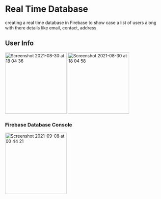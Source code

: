 # Real Time Database
creating a real time database in Firebase to show case a list of users along with there details like email, contact, address

## User Info
<img width="200" alt="Screenshot 2021-08-30 at 18 04 36" src="https://user-images.githubusercontent.com/53406407/131339708-f61772cc-dcb8-4442-b05a-b7ebc074b1d2.png"> <img width="200" alt="Screenshot 2021-08-30 at 18 04 58" src="https://user-images.githubusercontent.com/53406407/131339715-bc0355c4-ac0e-4c80-b5d0-f81d06304f68.png">


### Firebase Database Console
<img width="200" alt="Screenshot 2021-09-08 at 00 44 21" src="https://user-images.githubusercontent.com/53406407/132398715-9d0d3958-f93a-41ca-a1cd-4d9b15e51641.png">





